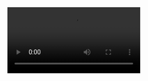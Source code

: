<video controls>
  <source src="https://github.com/mindongun123/MJGame/raw/main/MJGame.mp4" type="video/mp4">
  Your browser does not support the video tag.
</video>
